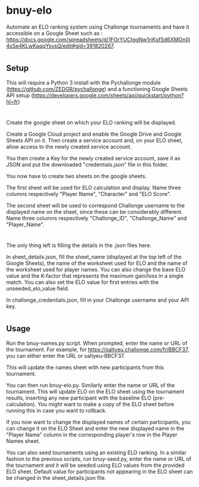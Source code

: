 # bnuy-elo

Automate an ELO ranking system using Challonge tournaments and have it accessible on a Google Sheet such as : https://docs.google.com/spreadsheets/d/1FOrYUCtggNw1riKsfSd6XMOn0j4sSe4KLwKaqqYsysQ/edit#gid=391820267.
#
## Setup

This will require a Python 3 install with the Pychallonge module (https://github.com/ZEDGR/pychallonge) and a functioning Google Sheets API setup (https://developers.google.com/sheets/api/quickstart/python?hl=fr)
#

Create the google sheet on which your ELO ranking will be displayed. 

Create a Google Cloud project and enable the Google Drive and Google Sheets API on it. Then create a service account and, on your ELO sheet, allow access to the newly created service account.

You then create a Key for the newly created service account, save it as JSON and put the downloaded "credentials.json" file in this folder.

You now have to create two sheets on the google sheets.

The first sheet will be used for ELO calculation and display. Name three columns respectively "Player Name", "Character" and "ELO Score".

The second sheet will be used to correspond Challonge username to the displayed name on the sheet, since these can be considerably different. Name three columns respectively "Challonge_ID", "Challonge_Name" and "Player_Name".

# 
The only thing left is filling the details in the .json files here. 

In sheet_details.json, fill the sheet_name (displayed at the top left of the Google Sheets), the name of the worksheet used for ELO and the name of the worksheet used for player names. You can also change the base ELO value and the K-factor that represents the maximum gain/loss in a single match. You can also set the ELO value for first entries with the unseeded_elo_value field.

In challonge_credentials.json, fill in your Challonge username and your API key.
#
## Usage

Run the bnuy-names.py script. When prompted, enter the name or URL of the tournament. For example, for https://saltyeu.challonge.com/fr/BBCF37, you can either enter the URL or saltyeu-BBCF37.

This will update the names sheet with new participants from this tournament.

You can then run bnuy-elo.py. Similarly enter the name or URL of the tournament. This will update ELO on the ELO sheet using the tournament results, inserting any new participant with the baseline ELO (pre-calculation). You might want to make a copy of the ELO sheet before running this in case you want to rollback.

If you now want to change the displayed names of certain participants, you can change it on the ELO Sheet and enter the new displayed name in the "Player Name" column in the corresponding player's row in the Player Names sheet.

You can also seed tournaments using an existing ELO ranking. In a similar fashion to the previous scripts, run bnuy-seed.py, enter the name or URL of the tournament and it will be seeded using ELO values from the provided ELO sheet. Default value for participants not appearing in the ELO sheet can be changed in the sheet_details.json file.
